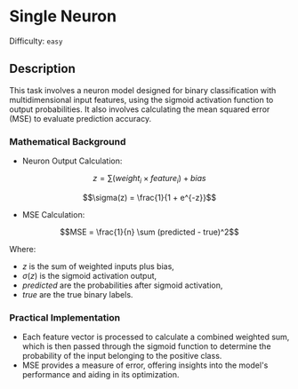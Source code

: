 # Single Neuron
Difficulty: `easy`

## Description
This task involves a neuron model designed for binary classification with multidimensional input features, using the sigmoid activation function to output probabilities. It also involves calculating the mean squared error (MSE) to evaluate prediction accuracy.

### Mathematical Background
* Neuron Output Calculation:
```math
z = \sum (weight_i \times feature_i) + bias
```

```math
\sigma(z) = \frac{1}{1 + e^{-z}}
```
 
* MSE Calculation:
```math
MSE = \frac{1}{n} \sum (predicted - true)^2
```
 
Where:
* $z$ is the sum of weighted inputs plus bias,
* $\sigma(z)$ is the sigmoid activation output,
* $predicted$ are the probabilities after sigmoid activation,
* $true$ are the true binary labels.

### Practical Implementation
* Each feature vector is processed to calculate a combined weighted sum, which is then passed through the sigmoid function to determine the probability of the input belonging to the positive class.
* MSE provides a measure of error, offering insights into the model's performance and aiding in its optimization.